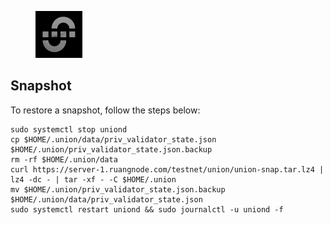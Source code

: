 <figure><img src="https://raw.githubusercontent.com/ruangnode/cosmos-images/main/logos/union.png" alt=""><figcaption></figcaption></figure>

## Snapshot
To restore a snapshot, follow the steps below:

```
sudo systemctl stop uniond
cp $HOME/.union/data/priv_validator_state.json $HOME/.union/priv_validator_state.json.backup
rm -rf $HOME/.union/data
curl https://server-1.ruangnode.com/testnet/union/union-snap.tar.lz4 | lz4 -dc - | tar -xf - -C $HOME/.union
mv $HOME/.union/priv_validator_state.json.backup $HOME/.union/data/priv_validator_state.json
sudo systemctl restart uniond && sudo journalctl -u uniond -f
```

